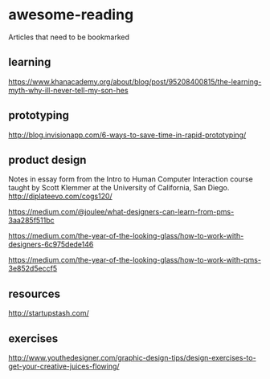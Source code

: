 # awesome-reading
Articles that need to be bookmarked


## learning

https://www.khanacademy.org/about/blog/post/95208400815/the-learning-myth-why-ill-never-tell-my-son-hes


## prototyping

http://blog.invisionapp.com/6-ways-to-save-time-in-rapid-prototyping/


## product design

Notes in essay form from the Intro to Human Computer Interaction course taught by Scott Klemmer at the University of California, San Diego.
http://diplateevo.com/cogs120/

https://medium.com/@joulee/what-designers-can-learn-from-pms-3aa285f511bc

https://medium.com/the-year-of-the-looking-glass/how-to-work-with-designers-6c975dede146

https://medium.com/the-year-of-the-looking-glass/how-to-work-with-pms-3e852d5eccf5



## resources

http://startupstash.com/

## exercises

http://www.youthedesigner.com/graphic-design-tips/design-exercises-to-get-your-creative-juices-flowing/
